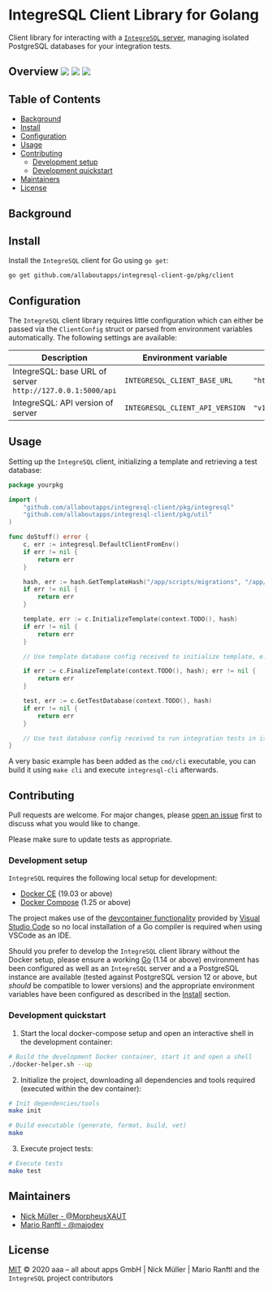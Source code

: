 # IntegreSQL Client Library for Golang

Client library for interacting with a [`IntegreSQL` server](https://github.com/allaboutapps/integresql), managing isolated PostgreSQL databases for your integration tests.

## Overview [![](https://img.shields.io/badge/go.dev-reference-007d9c?logo=go&logoColor=white)](https://pkg.go.dev/github.com/allaboutapps/integresql-client-go?tab=doc) [![](https://goreportcard.com/badge/github.com/allaboutapps/integresql-client-go)](https://goreportcard.com/report/github.com/allaboutapps/integresql-client-go) ![](https://github.com/allaboutapps/integresql-client-go/workflows/build/badge.svg?branch=master)

## Table of Contents

- [Background](#background)
- [Install](#install)
- [Configuration](#configuration)
- [Usage](#usage)
- [Contributing](#contributing)
    - [Development setup](#development-setup)
    - [Development quickstart](#development-quickstart)
- [Maintainers](#maintainers)
- [License](#license)

## Background

## Install

Install the `IntegreSQL` client for Go using `go get`:

```bash
go get github.com/allaboutapps/integresql-client-go/pkg/client
```

## Configuration

The `IntegreSQL` client library requires little configuration which can either be passed via the `ClientConfig` struct or parsed from environment variables automatically. The following settings are available:

| Description                                                | Environment variable            | Default                        | Required |
|------------------------------------------------------------|---------------------------------|--------------------------------|----------|
| IntegreSQL: base URL of server `http://127.0.0.1:5000/api` | `INTEGRESQL_CLIENT_BASE_URL`    | `"http://integresql:5000/api"` |          |
| IntegreSQL: API version of server                          | `INTEGRESQL_CLIENT_API_VERSION` | `"v1"`                         |          |


## Usage

Setting up the `IntegreSQL` client, initializing a template and retrieving a test database:

```go
package yourpkg

import (
    "github.com/allaboutapps/integresql-client/pkg/integresql"
    "github.com/allaboutapps/integresql-client/pkg/util"
)

func doStuff() error {
    c, err := integresql.DefaultClientFromEnv()
    if err != nil {
        return err
    }

    hash, err := hash.GetTemplateHash("/app/scripts/migrations", "/app/internal/fixtures/fixtures.go")
    if err != nil {
        return err
    }

    template, err := c.InitializeTemplate(context.TODO(), hash)
    if err != nil {
        return err
    }

    // Use template database config received to initialize template, e.g. by applying migrations and fixtures

    if err := c.FinalizeTemplate(context.TODO(), hash); err != nil {
        return err
    }

    test, err := c.GetTestDatabase(context.TODO(), hash)
    if err != nil {
        return err
    }

    // Use test database config received to run integration tests in isolated DB
}
```

A very basic example has been added as the `cmd/cli` executable, you can build it using `make cli` and execute `integresql-cli` afterwards.

## Contributing

Pull requests are welcome. For major changes, please [open an issue](https://github.com/allaboutapps/integresql/issues/new) first to discuss what you would like to change.

Please make sure to update tests as appropriate.

### Development setup

`IntegreSQL` requires the following local setup for development:

- [Docker CE](https://docs.docker.com/install/) (19.03 or above)
- [Docker Compose](https://docs.docker.com/compose/install/) (1.25 or above)

The project makes use of the [devcontainer functionality](https://code.visualstudio.com/docs/remote/containers) provided by [Visual Studio Code](https://code.visualstudio.com/) so no local installation of a Go compiler is required when using VSCode as an IDE.

Should you prefer to develop the `IntegreSQL` client library without the Docker setup, please ensure a working [Go](https://golang.org/dl/) (1.14 or above) environment has been configured as well as an `IntegreSQL` server and a a PostgreSQL instance are available (tested against PostgreSQL version 12 or above, but *should* be compatible to lower versions) and the appropriate environment variables have been configured as described in the [Install](#install) section.

### Development quickstart

1. Start the local docker-compose setup and open an interactive shell in the development container:

```bash
# Build the development Docker container, start it and open a shell
./docker-helper.sh --up
```

2. Initialize the project, downloading all dependencies and tools required (executed within the dev container):

```bash
# Init dependencies/tools
make init

# Build executable (generate, format, build, vet)
make
```

3. Execute project tests:

```bash
# Execute tests
make test
```

## Maintainers

- [Nick Müller - @MorpheusXAUT](https://github.com/MorpheusXAUT)
- [Mario Ranftl - @majodev](https://github.com/majodev)

## License

[MIT](LICENSE) © 2020 aaa – all about apps GmbH | Nick Müller | Mario Ranftl and the `IntegreSQL` project contributors